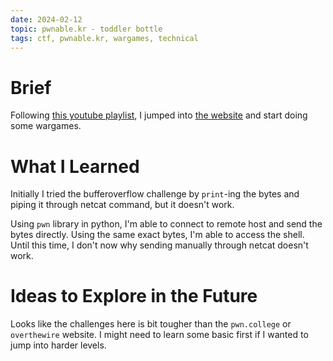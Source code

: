 ```yaml
---
date: 2024-02-12
topic: pwnable.kr - toddler bottle
tags: ctf, pwnable.kr, wargames, technical
---
```


# Brief

Following [this youtube playlist](https://www.youtube.com/watch?v=qGt-0OOAFcM&list=PLK06XT3hFPziMAZj8QuoqC8iVaEbrlZWh), I jumped into [the website](https://pwnable.kr/play.php) and start doing some wargames.

# What I Learned

Initially I tried the bufferoverflow challenge by `print`-ing the bytes and piping it through netcat command, but it doesn't work.

Using `pwn` library in python, I'm able to connect to remote host and send the bytes directly. Using the same exact bytes, I'm able to access the shell. Until this time, I don't now why sending manually through netcat doesn't work.

# Ideas to Explore in the Future

Looks like the challenges here is bit tougher than the `pwn.college` or `overthewire` website. I might need to learn some basic first if I wanted to jump into harder levels.
